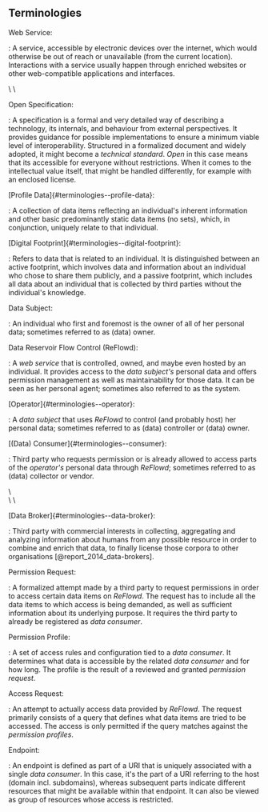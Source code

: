 ## Terminologies 



Web Service:

: A service, accessible by electronic devices over the internet, which would otherwise be out of 
  reach or unavailable (from the current location). Interactions with a service usually happen 
  through enriched websites or other web-compatible applications and interfaces.


\ \


Open Specification:

: A specification is a formal and very detailed way of describing a technology, its internals, and 
  behaviour from external perspectives. It provides guidance for possible implementations to ensure 
  a minimum viable level of interoperability. Structured in a formalized document and widely 
  adopted, it might become a *technical standard*. *Open* in this case means that its accessible for 
  everyone without restrictions. When it comes to the intellectual value itself, that might be 
  handled differently, for example with an enclosed license.


[Profile Data]{#terminologies--profile-data}:

: A collection of data items reflecting an individual's inherent information and other basic 
  predominantly static data items (no sets), which, in conjunction, uniquely relate to that 
  individual.


[Digital Footprint]{#terminologies--digital-footprint}:

: Refers to data that is related to an individual. It is distinguished between an active footprint, 
  which involves data and information about an individual who chose to share them publicly, and a 
  passive footprint, which includes all data about an individual that is collected by third parties 
  without the individual's knowledge.


Data Subject:

: An individual who first and foremost is the owner of all of her personal data; sometimes referred 
  to as (data) owner.


Data Reservoir Flow Control (ReFlowd):

: A *web service* that is controlled, owned, and maybe even hosted by an individual. It provides 
  access to the *data subject's* personal data and offers permission management as well as 
  maintainability for those data. It can be seen as her personal agent; sometimes also referred to 
  as the system.


[Operator]{#terminologies--operator}:

: A *data subject* that uses *ReFlowd* to control (and probably host) her personal data; sometimes 
  referred to as (data) controller or (data) owner.


[(Data) Consumer]{#terminologies--consumer}:

: Third party who requests permission or is already allowed to access parts of the *operator's* 
  personal data through *ReFlowd*; sometimes referred to as (data) collector or vendor.


\ \
\ \


[Data Broker]{#terminologies--data-broker}:

: Third party with commercial interests in collecting, aggregating and analyzing information about 
  humans from any possible resource in order to combine and enrich that data, to finally license 
  those corpora to other organisations [@report_2014_data-brokers]. 


Permission Request:

: A formalized attempt made by a third party to request permissions in order to access certain data 
  items on *ReFlowd*. The request has to include all the data items to which access is being 
  demanded, as well as sufficient information about its underlying purpose. It requires the third 
  party to already be registered as *data consumer*.


Permission Profile:

: A set of access rules and configuration tied to a *data consumer*. It determines what data is 
  accessible by the related *data consumer* and for how long. The profile is the result of a 
  reviewed and granted *permission request*. 


Access Request:

: An attempt to actually access data provided by *ReFlowd*. The request primarily consists of a 
  query that defines what data items are tried to be accessed. The access is only permitted if
  the query matches against the *permission profiles*.


Endpoint:

: An endpoint is defined as part of a URI that is uniquely associated with a single *data consumer*. 
  In this case, it's the part of a URI referring to the host (domain incl. subdomains), whereas 
  subsequent parts indicate different resources that might be available within that endpoint. It 
  can also be viewed as group of resources whose access is restricted. 
